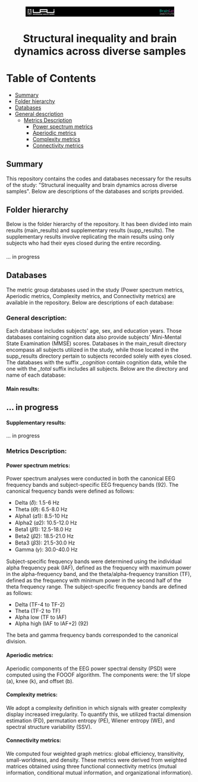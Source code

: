 <p align="center">
  <img src="images/header.png" width="400" alt="Cabecera">
</p>


# <p align="center">Structural inequality and brain dynamics across diverse samples</p>

# Table of Contents
- [Summary](#Summary)
- [Folder hierarchy](#Folderhierarchy)
- [Databases](#Databases)
- [General description](#Generaldescription)
  - [Metrics Description](#MetricsDescription)
      - [Power spectrum metrics](#Powerspectrummetrics)
      - [Aperiodic metrics](#Aperiodicmetrics)
      - [Complexity metrics](#Complexitymetrics)
      - [Connectivity metrics](#Connectivitymetrics)

  

## Summary
<a name="Summary"></a>
This repository contains the codes and databases necessary for the results of the study: "Structural inequality and brain dynamics across diverse samples". Below are descriptions of the databases and scripts provided.

## Folder hierarchy
<a name="Folderhierarchy"></a>
Below is the folder hierarchy of the repository. It has been divided into main results (main_results) and supplementary results (supp_results). The supplementary results involve replicating the main results using only subjects who had their eyes closed during the entire recording.

####
... in progress


## Databases
<a name="Databases"></a>
The metric group databases used in the study (Power spectrum metrics, Aperiodic metrics, Complexity metrics, and Connectivity metrics) are available in the repository. Below are descriptions of each database:

### General description:
<a name="Generaldescription"></a>
Each database includes subjects' age, sex, and education years. Those databases containing cognition data also provide subjects' Mini-Mental State Examination (MMSE) scores. Databases in the main_result directory encompass all subjects utilized in the study, while those located in the supp_results directory pertain to subjects recorded solely with eyes closed. The databases with the suffix *_cognition* contain cognition data, while the one with the *_total* suffix includes all subjects. Below are the directory and name of each database:

#### Main results:
... in progress
---
#### Supplementary results:
... in progress


### Metrics Description:
<a name="MetricsDescription"></a>
#### Power spectrum metrics:
<a name="Powerspectrummetrics"></a>
Power spectrum analyses were conducted in both the canonical EEG frequency bands and subject-specific EEG frequency bands (92). The canonical frequency bands were defined as follows: 

- Delta (𝛿): 1.5-6 Hz
- Theta (𝛳): 6.5-8.0 Hz
- Alpha1 (𝛼1): 8.5-10 Hz
- Alpha2 (𝛼2): 10.5-12.0 Hz
- Beta1 (𝛽1): 12.5-18.0 Hz
- Beta2 (𝛽2): 18.5-21.0 Hz
- Beta3 (𝛽3): 21.5-30.0 Hz
- Gamma (𝛾): 30.0-40.0 Hz

Subject-specific frequency bands were determined using the individual alpha frequency peak (IAF), defined as the frequency with maximum power in the alpha-frequency band, and the theta/alpha-frequency transition (TF), defined as the frequency with minimum power in the second half of the theta frequency range. The subject-specific frequency bands are defined as follows: 

- Delta (TF-4 to TF-2)
- Theta (TF-2 to TF)
- Alpha low (TF to IAF)
- Alpha high (IAF to IAF+2) (92)

The beta and gamma frequency bands corresponded to the canonical division.

#### Aperiodic metrics:
<a name="Aperiodicmetrics"></a>
Aperiodic components of the EEG power spectral density (PSD) were computed using the FOOOF algorithm. The components were: the 1/f slope (a), knee (k), and offset (b).

#### Complexity metrics:
<a name="Complexitymetrics"></a>
We adopt a complexity definition in which signals with greater complexity display increased irregularity. To quantify this, we utilized fractal dimension estimation (FD), permutation entropy (PE), Wiener entropy (WE), and spectral structure variability (SSV).

#### Connectivity metrics:
<a name="Connectivitymetrics"></a>
We computed four weighted graph metrics: global efficiency, transitivity, small-worldness, and density. These metrics were derived from weighted matrices obtained using three functional connectivity metrics (mutual information, conditional mutual information, and organizational information).

